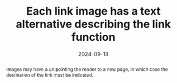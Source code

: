 ---
title: Each link image has a text alternative describing the link function
abstract: Images may have a url pointing the reader to a new page, in which case the destination of the link must be indicated.
categories:
  - Images and media
agrege: O4112-E023
opquast: 4 112
indiceebook: "23"
description: Rule 023
before: "022"
weight: "023"
after: "024"
actif: "1"
layout: rules
date: 2024-09-18
tags:
  - Accessibility
  - Usability
objectif:
  - Specify image content
  - Indicating yes will link and avoid "click here" texts
  - Specify the navigation path explicitly
  - Understand the image function and the direction of the url present on the images
  - Allow good indexing by the reading app.
Meo:
  - Write the action associated with the click on the image
  - Specify the address of the target page or link role in the alt attribute of the element img;
  - Specify the address of the target page or link link in alt of the area element;
  - Specify the address of the target page or link role in the object alt
  - Specify the address of the target page or link link in alt of the canvas;
  - Name the image file with explicit keywords.Specify the target page address in an explicit way
Controle:
  - Make sure that the alt attribute of each img element concerned indicates the target or the rope of the link.
  - Make sure that the alt attribute of each area concerned indicates the target or the rope of the link.
  - Make sure that the content of each object concerned indicates the target or the link role.
  - Check that the content of each canvas element concerned indicates the target or the link role.
  - Check the text label of any other element with a link.
epubcheck: false
ace: true
humancheck: true
ReadiumGoToolkit: null
Source:
  - Opquast
Referentiel:
  - ""
steps:
  - Design
  - Editorial
---